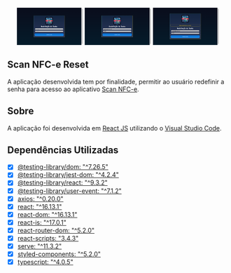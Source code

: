 <p align="center">
    <img alt="Tasks" src="https://raw.githubusercontent.com/cunhaluisg5/Scan_NFCe_Reset/master/screens/01_Scan_NFCe_Reset.png" width="30%">
	<img alt="Tasks" src="https://raw.githubusercontent.com/cunhaluisg5/Scan_NFCe_Reset/master/screens/02_Scan_NFCe_Reset.png" width="30%">
	<img alt="Tasks" src="https://raw.githubusercontent.com/cunhaluisg5/Scan_NFCe_Reset/master/screens/03_Scan_NFCe_Reset.png" width="30%">
</p>

## Scan NFC-e Reset

A aplicação desenvolvida tem por finalidade, permitir ao usuário redefinir a senha para acesso ao aplicativo [Scan NFC-e](https://github.com/cunhaluisg5/Scan_NFCe).

## Sobre

A aplicação foi desenvolvida em [React JS](https://pt-br.reactjs.org/) utilizando o [Visual Studio Code](https://code.visualstudio.com/).

## Dependências Utilizadas

- [x] [@testing-library/dom: "^7.26.5"](https://www.npmjs.com/package/@testing-library/dom?activeTab=versions)
- [x] [@testing-library/jest-dom: "^4.2.4"](https://www.npmjs.com/package/@testing-library/jest-dom)
- [x] [@testing-library/react: "^9.3.2"](https://www.npmjs.com/package/@testing-library/react/v/9.3.2)
- [x] [@testing-library/user-event: "^7.1.2"](https://www.npmjs.com/package/@testing-library/user-event)
- [x] [axios: "^0.20.0"](https://www.npmjs.com/package/axios/v/0.20.0-0)
- [x] [react: "^16.13.1"](https://www.npmjs.com/package/react/v/16.13.1)
- [x] [react-dom: "^16.13.1"](https://www.npmjs.com/package/react-dom?activeTab=versions)
- [x] [react-is: "^17.0.1"](https://www.npmjs.com/package/react-is)
- [x] [react-router-dom: "^5.2.0"](https://www.npmjs.com/package/react-router-dom)
- [x] [react-scripts: "3.4.3"](https://www.npmjs.com/package/react-scripts)
- [x] [serve: "^11.3.2"](https://www.npmjs.com/package/serve?activeTab=versions)
- [x] [styled-components: "^5.2.0"](https://www.npmjs.com/package/styled-components?activeTab=versions)
- [x] [typescript: "^4.0.5"](https://www.npmjs.com/package/typescript?activeTab=versions)